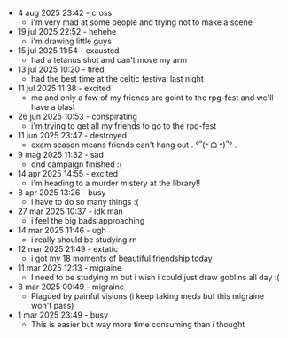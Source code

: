 
- 4 aug 2025 23:42 - cross
    - i'm very mad at some people and trying not to make a scene
- 19 jul 2025 22:52 - hehehe
    - i'm drawing little guys
- 15 jul 2025 11:54 - exausted
    - had a tetanus shot and can't move my arm
- 13 jul 2025 10:20 - tired
    - had the best time at the celtic festival last night
- 11 jul 2025 11:38 - excited
    - me and only a few of my friends are goint to the rpg-fest and we'll have a blast
- 26 jun 2025 10:53 - conspirating
    - i'm trying to get all my friends to go to the rpg-fest
- 11 jun 2025 23:47 - destroyed
    - exam season means friends can't hang out .·°՞(˃ ᗝ ˂)՞°·.
- 9 mag 2025 11:32 - sad
    - dnd campaign finished :(
- 14 apr 2025 14:55 - excited
    - i'm heading to a murder mistery at the library!!
- 8 apr 2025 13:26 - busy
    - i have to do so many things :(
- 27 mar 2025 10:37 - idk man
    - i feel the big bads approaching
- 14 mar 2025 11:46 - ugh
    - i really should be studying rn
- 12 mar 2025 21:49 - extatic
    - i got my 18 moments of beautiful friendship today
- 11 mar 2025 12:13 - migraine
    - I need to be studying rn but i wish i could just draw goblins all day :(
- 8 mar 2025 00:49 - migraine 
    - Plagued by painful visions (i keep taking meds but this migraine won't pass)
- 1 mar 2025 23:49 - busy
    - This is easier but way more time consuming than i thought